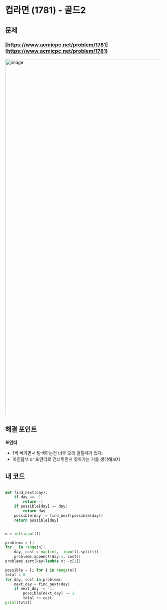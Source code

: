 # 컵라면 (1781) - 골드2

## 문제 
### [https://www.acmicpc.net/problem/1781](https://www.acmicpc.net/problem/1781)
<img width="1143" alt="image" src="https://github.com/ddophi98/Etc-CodingTest/assets/72330884/6304c368-ef95-49f0-85ad-3733953430d3">

## 해결 포인트
**포인터**
- 1씩 빼가면서 탐색하는건 너무 오래 걸릴때가 있다.
- 이진탐색 or 포인터로 건너뛰면서 찾아가는 거를 생각해보자

## 내 코드
```python

def find_next(day):
    if day == -1:
        return -1
    if possible[day] == day:
        return day
    possible[day] = find_next(possible[day])
    return possible[day]


n = int(input())

problems = []
for _ in range(n):
    day, cost = map(int,  input().split())
    problems.append((day-1, cost))
problems.sort(key=lambda x: -x[1])

possible = [i for i in range(n)]
total = 0
for day, cost in problems:
    next_day = find_next(day)
    if next_day != -1:
        possible[next_day] -= 1
        total += cost
print(total)
```
